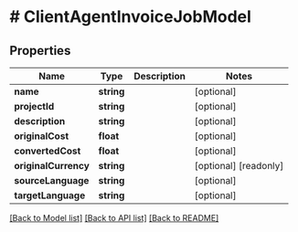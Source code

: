 # # ClientAgentInvoiceJobModel

## Properties

Name | Type | Description | Notes
------------ | ------------- | ------------- | -------------
**name** | **string** |  | [optional]
**projectId** | **string** |  | [optional]
**description** | **string** |  | [optional]
**originalCost** | **float** |  | [optional]
**convertedCost** | **float** |  | [optional]
**originalCurrency** | **string** |  | [optional] [readonly]
**sourceLanguage** | **string** |  | [optional]
**targetLanguage** | **string** |  | [optional]

[[Back to Model list]](../../README.md#models) [[Back to API list]](../../README.md#endpoints) [[Back to README]](../../README.md)
